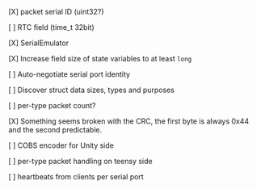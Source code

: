 [X] packet serial ID (uint32?)

[ ] RTC field (time_t 32bit)

[X] SerialEmulator

[X] Increase field size of state variables to at least `long`

[ ] Auto-negotiate serial port identity

[ ] Discover struct data sizes, types and purposes

[ ] per-type packet count?

[X] Something seems broken with the CRC, the first byte is always 0x44 and the second predictable.

[ ] COBS encoder for Unity side

[ ] per-type packet handling on teensy side

[ ] heartbeats from clients per serial port
